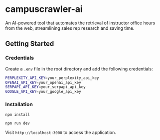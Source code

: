 # campuscrawler-ai
An AI-powered tool that automates the retrieval of instructor office hours from the web, streamlining sales rep research and saving time.

## Getting Started

### Credentials

Create a `.env` file in the root directory and add the following credentials:

```sh
PERPLEXITY_API_KEY=your_perplexity_api_key
OPENAI_API_KEY=your_openai_api_key
SERPAPI_API_KEY=your_serpapi_api_key
GOOGLE_API_KEY=your_google_api_key
```

### Installation

`npm install`

`npm run dev`

Visit `http://localhost:3000` to access the application.
